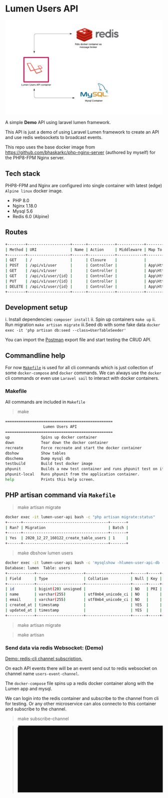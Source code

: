 # Lumen Users API

![Image](app-diagram.png)

A simple **Demo** API using laravel lumen framework.

This API is just a demo of using Laravel Lumen framework to create an API and use redis websockets to broadcast events.

This repo uses the base docker image from https://github.com/bhaskarkc/php-nginx-server (authored by myself) for the PHP8-FPM Nginx server.

## Tech stack

PHP8-FPM and Nginx are configured into single container with latest (edge) `Alpine linux` docker image.

-   PHP 8.0
-   Nginx 1.18.0
-   Mysql 5.6
-   Redis 6.0 (Alpine)

## Routes

```sh
+--------+-------------------+------+------------+------------+------------------------------------------------+
| Method | URI               | Name | Action     | Middleware | Map To                                         |
+--------+-------------------+------+------------+------------+------------------------------------------------+
| GET    | /                 |      | Closure    |            |                                                |
| POST   | /api/v1/user      |      | Controller |            | App\Http\Controllers\UserController@createUser |
| GET    | /api/v1/user      |      | Controller |            | App\Http\Controllers\UserController@index      |
| GET    | /api/v1/user/{id} |      | Controller |            | App\Http\Controllers\UserController@show       |
| PUT    | /api/v1/user/{id} |      | Controller |            | App\Http\Controllers\UserController@update     |
| DELETE | /api/v1/user/{id} |      | Controller |            | App\Http\Controllers\UserController@destroy    |
+--------+-------------------+------+------------+------------+------------------------------------------------+
```

## Development setup

i. Install dependencies: `composer install`
ii. Spin up containers `make up`
ii. Run migration `make artisan migrate`
iii.Seed db with some fake data `docker exec -it 'php artisan db:seed --class=UserTableSeeder'`

You can import the [Postman](<Lumen\ Users\ API.postman_collection.json>) export file and start testing the CRUD API.

## Commandline help

For now [`Makefile`](https://en.wikipedia.org/wiki/Makefile) is used for all cli commands which is just collection of some `docker-compose` and `docker` commands.
We can always use the `docker` cli commands or even use `Laravel sail` to interact with docker containers.

### Makefile

All commands are included in `Makefile`

> make

```sh
================================================
                 Lumen Users API
================================================
up              Spins up docker container
down            Tear down the docker container
recreate        Force recreate and start the docker container
dbshow          Show tables
dbschema        Dump mysql db
testbuild       Build test docker image
phpunit         Builds a new test container and runs phpunit test on it
phpunit-local   Runs phpunit from the application container.
help            Prints this help screen.
```

## PHP artisan command via `Makefile`

> make artisan migrate

```sh
docker exec -it lumen-user-api bash -c "php artisan migrate:status"
+------+--------------------------------------+-------+
| Ran? | Migration                            | Batch |
+------+--------------------------------------+-------+
| Yes  | 2020_12_27_160122_create_table_users | 1     |
+------+--------------------------------------+-------+
```

> make dbshow lumen users

```sh
docker exec -it lumen-user-api bash -c 'mysqlshow -hlumen-user-api-db -ulumen -plumen lumen users'
Database: lumen  Table: users
+------------+---------------------+--------------------+------+-----+---------+----------------+---------------------------------+---------+
| Field      | Type                | Collation          | Null | Key | Default | Extra          | Privileges                      | Comment |
+------------+---------------------+--------------------+------+-----+---------+----------------+---------------------------------+---------+
| id         | bigint(20) unsigned |                    | NO   | PRI |         | auto_increment | select,insert,update,references |         |
| name       | varchar(255)        | utf8mb4_unicode_ci | NO   |     |         |                | select,insert,update,references |         |
| email      | varchar(255)        | utf8mb4_unicode_ci | NO   |     |         |                | select,insert,update,references |         |
| created_at | timestamp           |                    | YES  |     |         |                | select,insert,update,references |         |
| updated_at | timestamp           |                    | YES  |     |         |                | select,insert,update,references |         |
+------------+---------------------+--------------------+------+-----+---------+----------------+---------------------------------+---------+
```

> make artisan migrate

> make artisan

### Send data via redis Websocket: (Demo)

[Demo: redis-cli channel subscription.](https://raw.githubusercontent.com/bhaskarkc/lumen-users-api/main/broadcasting-demo.svg)

On each API events there will be an event send out to redis websocket on channel name `users-event-channel`.

The `docker-compose` file spins up a redis docker container along with the Lumen app and mysql.

We can login into the redis container and subscribe to the channel from cli for testing. Or any other microservice can alos connecto to this container and subscribe to the channel.

> make subscribe-channel

> ![SVG](broadcasting-demo.svg)
